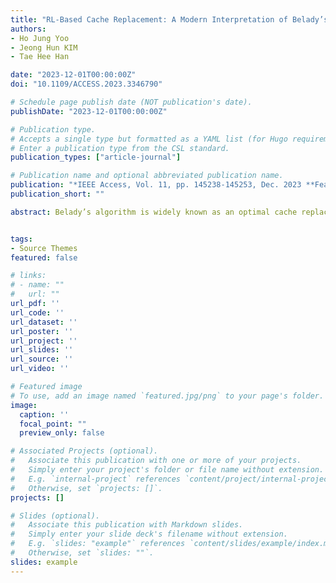```yaml
---
title: "RL-Based Cache Replacement: A Modern Interpretation of Belady’s Algorithm With Bypass Mechanism and Access Type Analysis"
authors:
- Ho Jung Yoo
- Jeong Hun KIM
- Tae Hee Han

date: "2023-12-01T00:00:00Z"
doi: "10.1109/ACCESS.2023.3346790"

# Schedule page publish date (NOT publication's date).
publishDate: "2023-12-01T00:00:00Z"

# Publication type.
# Accepts a single type but formatted as a YAML list (for Hugo requirements).
# Enter a publication type from the CSL standard.
publication_types: ["article-journal"]

# Publication name and optional abbreviated publication name.
publication: "*IEEE Access, Vol. 11, pp. 145238-145253, Dec. 2023 **Featured article**"
publication_short: ""

abstract: Belady’s algorithm is widely known as an optimal cache replacement policy. It has been the foundation of numerous recent studies on cache replacement policies, and most studies assume this as an upper limit. Despite its widespread adoption, we discovered opportunities to unleash the headroom by addressing cache access types and implementing cache bypass. In this study, we propose Stormbird, a cache replacement policy that synergistically integrates the extensions of Belady’s algorithm and the power of reinforcement learning. Reinforcement learning is well-suited for cache replacement policy problems owing to its ability to interact dynamically with the environment, adapt to changing access patterns, and optimize the maximum cumulative rewards. Stormbird utilizes several selected features from the reinforcement learning model to enhance the instructions per cycle efficiency while maintaining a low hardware area overhead. Furthermore, it considers cache access types and integrates dynamic set dueling techniques to improve the cache performance. For 2 MB last-level cache per core, Stormbird achieves an average instructions per cycle improvement of 0.13% over the previous state-of-the-art on a single-core system and 0.02% on a four-core system while simultaneously reducing hardware overhead by 62.5%. Stormbird incurs a low hardware overhead of only 10.5 KB for 2 MB last-level cache and can be implemented without using program counter values.


tags:
- Source Themes
featured: false

# links:
# - name: ""
#   url: ""
url_pdf: ''
url_code: ''
url_dataset: ''
url_poster: ''
url_project: ''
url_slides: ''
url_source: ''
url_video: ''

# Featured image
# To use, add an image named `featured.jpg/png` to your page's folder. 
image:
  caption: ''
  focal_point: ""
  preview_only: false

# Associated Projects (optional).
#   Associate this publication with one or more of your projects.
#   Simply enter your project's folder or file name without extension.
#   E.g. `internal-project` references `content/project/internal-project/index.md`.
#   Otherwise, set `projects: []`.
projects: []

# Slides (optional).
#   Associate this publication with Markdown slides.
#   Simply enter your slide deck's filename without extension.
#   E.g. `slides: "example"` references `content/slides/example/index.md`.
#   Otherwise, set `slides: ""`.
slides: example
---
```

